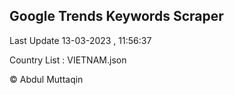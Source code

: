

## Google Trends Keywords Scraper 
 
Last Update 13-03-2023 , 11:56:37

Country List :
VIETNAM.json



© Abdul Muttaqin 
